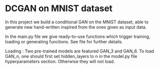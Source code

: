 # DCGAN on MNIST dataset

In this project we build a conditional GAN on the MNIST dataset, able to generate new hand-written inspired from the ones given as input data.

In the main.py file we give ready-to-use functions which trigger training, loading or generating functions. See file for further details.

Loading : Two pre-trained models are featured GAN_3 and GAN_6. To load GAN_n, one should first set hidden_layers to n in the model.py file hyperparameters section. Otherwise they will not load.